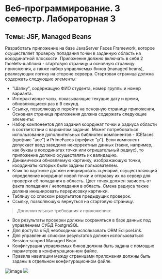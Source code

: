 # Веб-программирование. 3 семестр. Лабораторная 3
## Темы: JSF, Managed Beans

Разработать приложение на базе JavaServer Faces Framework, которое осуществляет проверку попадания точки в заданную область на координатной плоскости.
Приложение должно включать в себя 2 facelets-шаблона - стартовую страницу и основную страницу приложения, а также набор управляемых бинов (managed beans), реализующих логику на стороне сервера.
Стартовая страница должна содержать следующие элементы:
*	"Шапку", содержащую ФИО студента, номер группы и номер варианта.
*	Интерактивные часы, показывающие текущие дату и время, обновляющиеся раз в 9 секунд.
*	Ссылку, позволяющую перейти на основную страницу приложения.
Основная страница приложения должна содержать следующие элементы:
*	Набор компонентов для задания координат точки и радиуса области в соответствии с вариантом задания. Может потребоваться использование дополнительных библиотек компонентов - ICEfaces (префикс "ace") и PrimeFaces (префикс "p"). Если компонент допускает ввод заведомо некорректных данных (таких, например, как буквы в координатах точки или отрицательный радиус), то приложение должно осуществлять их валидацию.
*	Динамически обновляемую картинку, изображающую точки, координаты которых были заданы пользователем. 
*	Клик по картинке должен инициировать сценарий, осуществляющий определение координат новой точки и отправку их на сервер для проверки её попадания в область. Цвет точек должен зависеть от факта попадания / непопадания в область. Смена радиуса также должна инициировать перерисовку картинки.
*	Таблицу со списком результатов предыдущих проверок.
*	Ссылку, позволяющую вернуться на стартовую страницу.

> Дополнительные требования к приложению:
*	Все результаты проверки должны сохраняться в базе данных под управлением СУБД PostgreSQL 
*	Для доступа к БД необходимо использовать ORM EclipseLink.
*	Для управления списком результатов должен использоваться Session-scoped Managed Bean.
*	Конфигурация управляемых бинов должна быть задана с помощью параметров в конфигурационном файле.
*	Правила навигации между страницами приложения должны быть заданы в отдельном конфигурационном файле.

![image](https://user-images.githubusercontent.com/79102850/187283461-d130b313-a978-4f9a-be87-e7f3b85564eb.png)
![](https://github.com/anamrzv/WebDev_PHP_JSP_1LW/blob/master/img/image.png)
